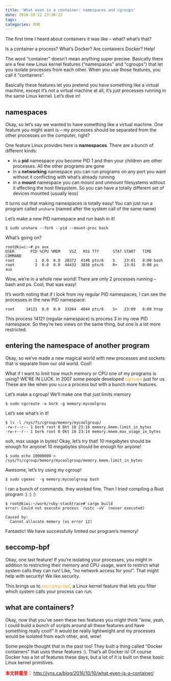 ```yaml
---
title: 'What even is a container: namespaces and cgroups'
date: 2016-10-12 23:36:22
tags:
categories: 内核
---
```

The first time I heard about containers it was like – what? what’s that?

Is a container a process? What’s Docker? Are containers Docker? Help!

The word “container” doesn’t mean anything super precise. Basically there are a few new Linux kernel features (“namespaces” and “cgroups”) that let you isolate processes from each other. When you use those features, you call it “containers”.

Basically these features let you pretend you have something like a virtual machine, except it’s not a virtual machine at all, it’s just processes running in the same Linux kernel. Let’s dive in!

<!-- more -->

namespaces
--
Okay, so let’s say we wanted to have something like a virtual machine. One feature you might want is – my processes should be separated from the other processes on the computer, right?

One feature Linux provides here is **namespaces**. There are a bunch of different kinds:

- in a **pid** namespace you become PID 1 and then your children are other processes. All the other programs are gone
- in a **networking** namespace you can run programs on any port you want without it conflicting with what’s already running
- in a **mount** namespace you can mount and unmount filesystems without it affecting the host filesystem. So you can have a totally different set of devices mounted (usually less)

It turns out that making namespaces is totally easy! You can just run a program called `unshare` (named after the system call of the same name)

Let’s make a new PID namespace and run bash in it!

```
$ sudo unshare --fork --pid --mount-proc bash
```

What’s going on?

```
root@kiwi:~# ps aux
USER       PID %CPU %MEM    VSZ   RSS TTY      STAT START   TIME COMMAND
root         1  0.0  0.0  28372  4148 pts/6    S    23:01   0:00 bash
root         2  0.0  0.0  44432  3836 pts/6    R+   23:01   0:00 ps aux
```

Wow, we’re in a whole new world! There are only 2 processes running – bash and ps. Cool, that was easy!

It’s worth noting that if I look from my regular PID namespaces, I can see the processes in the new PID namespace:

```
root     14121  0.0  0.0  33264  4044 pts/6    S+   23:09   0:00 htop
```

This process 14121 (regular namespace) is process 3 in my new PID namespace. So they’re two views on the same thing, but one is a lot more restricted.

entering the namespace of another program
--
Okay, so we’ve made a new magical world with new processes and sockets that is separate from our old world. Cool!

What if I want to limit how much memory or CPU one of my programs is using? WE’RE IN LUCK. In 2007 some people developed <font color="orange">cgroups</font> just for us. These are like when you `nice` a process but with a bunch more features.

Let’s make a cgroup! We’ll make one that just limits memory

```
$ sudo cgcreate -a bork -g memory:mycoolgrou
```

Let’s see what’s in it!

```
$ ls -l /sys/fs/cgroup/memory/mycoolgroup/
-rw-r--r-- 1 bork root 0 Okt 10 23:16 memory.kmem.limit_in_bytes
-rw-r--r-- 1 bork root 0 Okt 10 23:14 memory.kmem.max_usage_in_bytes
```

ooh, max usage in bytes! Okay, let’s try that! 10 megabytes should be enough for anyone! 10 megabytes should be enough for anyone!

```
$ sudo echo 10000000 >  /sys/fs/cgroup/memory/mycoolgroup/memory.kmem.limit_in_bytes
```

Awesome, let’s try using my cgroup!

```
$ sudo cgexec  -g memory:mycoolgroup bash
```

I ran a bunch of commands. they worked fine. Then I tried compiling a Rust program :) :) :)

```
$ root@kiwi:~/work/ruby-stacktrace# cargo build
error: Could not execute process `rustc -vV` (never executed)

Caused by:
  Cannot allocate memory (os error 12)
```

Fantastic! We have successfully limited our program’s memory!

seccomp-bpf
--
Okay, one last feature! If you’re isolating your processes, you might in addition to restricting their memory and CPU usage, want to restrict what system calls they can run! Like, “no network access for you!”. That might help with security! We like security.

This brings us to <font color="orange">seccomp-bpf</font>, a Linux kernel feature that lets you filter which system calls your process can run.

what are containers?
--
Okay, now that you’ve seen these two features you might think “wow, yeah, I could build a bunch of scripts around all these features and have something really cool!” It would be really lightweight and my processes would be isolated from each other, and, wow!

Some people thought that in the past too! They built a thing called “Docker containers” that uses these features :). That’s all Docker is! Of course Docker has a lot of features these days, but a lot of it is built on these basic Linux kernel primitives.

<font color="red"> **本文转载至：** http://jvns.ca/blog/2016/10/10/what-even-is-a-container/ </font>
<br>
